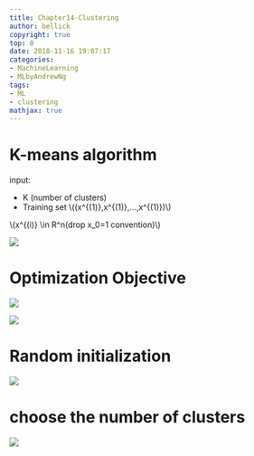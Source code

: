 ```yaml
---
title: Chapter14-Clustering
author: bellick
copyright: true
top: 0
date: 2018-11-16 19:07:17
categories:
- MachineLearning
- MLbyAndrewNg
tags:
- ML
- clustering
mathjax: true
---
```

# K-means algorithm

input:
* K (number of clusters)
* Training set \\((x^{(1)},x^{(1)},...,x^{(1)})\\)

\\(x^{(i)} \in R^n(drop x_0=1 convention)\\)

![](https://ws2.sinaimg.cn/large/006tNbRwly1fxa4smchbej30qo0f241c.jpg)

# Optimization Objective

![](https://ws2.sinaimg.cn/large/006tNbRwly1fxa55hfcw7j30o10dijug.jpg)

![](https://ws3.sinaimg.cn/large/006tNbRwly1fxa57r2vodj30o20di0vo.jpg)

# Random initialization
![](https://ws4.sinaimg.cn/large/006tNbRwly1fxa59syevfj30nz0dfdho.jpg)

# choose the number of clusters

![](https://ws4.sinaimg.cn/large/006tNbRwly1fxa5jbehxsj30o00dg0u6.jpg)